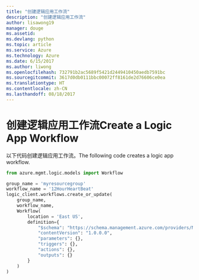 ```yaml
---
title: "创建逻辑应用工作流"
description: "创建逻辑应用工作流"
author: lisawong19
manager: douge
ms.assetid: 
ms.devlang: python
ms.topic: article
ms.service: Azure
ms.technology: Azure
ms.date: 6/15/2017
ms.author: liwong
ms.openlocfilehash: 732791b2ac5689f5421d2449410450aedb7591bc
ms.sourcegitcommit: 3617d0db0111bbc00072ff8161de2d76606ce0ea
ms.translationtype: HT
ms.contentlocale: zh-CN
ms.lasthandoff: 08/18/2017
---
```

# <a name="create-a-logic-app-workflow"></a><span data-ttu-id="ede7e-103">创建逻辑应用工作流</span><span class="sxs-lookup"><span data-stu-id="ede7e-103">Create a Logic App Workflow</span></span>

<span data-ttu-id="ede7e-104">以下代码创建逻辑应用工作流。</span><span class="sxs-lookup"><span data-stu-id="ede7e-104">The following code creates a logic app workflow.</span></span>

```python
from azure.mgmt.logic.models import Workflow

group_name = 'myresourcegroup'
workflow_name = '12HourHeartBeat'
logic_client.workflows.create_or_update(
    group_name,
    workflow_name,
    Workflow(
        location = 'East US',
        definition={
            "$schema": "https://schema.management.azure.com/providers/Microsoft.Logic/schemas/2016-06-01/workflowdefinition.json#",
            "contentVersion": "1.0.0.0",
            "parameters": {},
            "triggers": {},
            "actions": {},
            "outputs": {}
        }
    )
)
```

